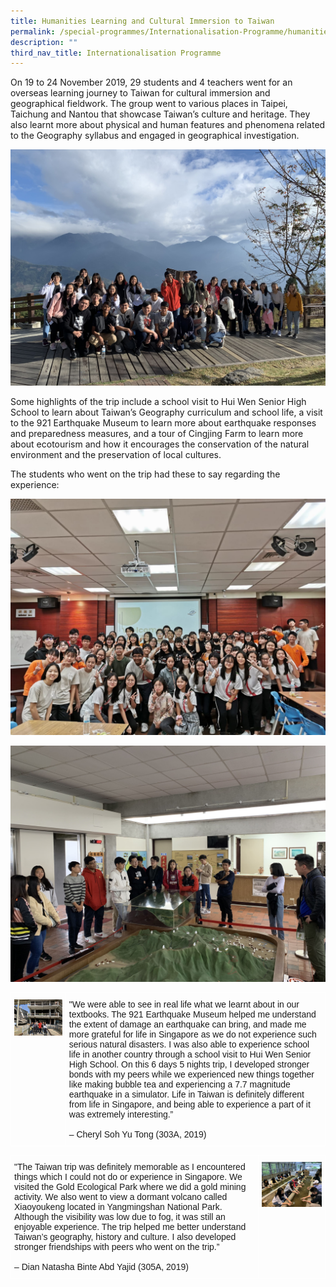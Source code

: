 ```yaml
---
title: Humanities Learning and Cultural Immersion to Taiwan
permalink: /special-programmes/Internationalisation-Programme/humanities-learning-and-cultural-immersion
description: ""
third_nav_title: Internationalisation Programme
---
```

On 19 to 24 November 2019, 29 students and 4 teachers went for an overseas learning journey to Taiwan for cultural immersion and geographical fieldwork. The group went to various places in Taipei, Taichung and Nantou that showcase Taiwan’s culture and heritage. They also learnt more about physical and human features and phenomena related to the Geography syllabus and engaged in geographical investigation. 

  

![](/images/taiwan%201%20-min.jpeg)

  
  

Some highlights of the trip include a school visit to Hui Wen Senior High School to learn about Taiwan’s Geography curriculum and school life, a visit to the 921 Earthquake Museum to learn more about earthquake responses and preparedness measures, and a tour of Cingjing Farm to learn more about ecotourism and how it encourages the conservation of the natural environment and the preservation of local cultures.  

The students who went on the trip had these to say regarding the experience:


![](/images/taiwan%202-min.jpeg)


<table style="border-collapse:collapse;border-spacing:0" class="tg"><thead><tr><td style="border-color:white;border-style:solid;border-width:1px;font-family:Arial, sans-serif;font-size:14px;overflow:hidden;padding:10px 5px;text-align:left;vertical-align:top;word-break:normal"><img src="/images/taiwan%203-min.jpeg" 
     style="width:100%"></td><td style="border-color:white;border-style:solid;border-width:1px;font-family:Arial, sans-serif;font-size:14px;overflow:hidden;padding:10px 5px;text-align:left;vertical-align:top;word-break:normal">"We were able to see in real life what we learnt about in our textbooks. The 921 Earthquake Museum helped me understand the extent of damage an earthquake can bring, and made me more grateful for life in Singapore as we do not experience such serious natural disasters. I was also able to experience school life in another country through a school visit to Hui Wen Senior High School. On this 6 days 5 nights trip, I developed stronger bonds with my peers while we experienced new things together like making bubble tea and experiencing a 7.7 magnitude earthquake in a simulator. Life in Taiwan is definitely different from life in Singapore, and being able to experience a part of it was extremely interesting.”<br><span style="font-weight:400;font-style:normal"><br>– Cheryl Soh Yu Tong (303A, 2019)<br></td>
		 
![](/images/taiwan%204-min.jpeg)

<table style="border-collapse:collapse;border-spacing:0" class="tg"><thead><tr><td style="border-color:white;border-style:solid;border-width:1px;font-family:Arial, sans-serif;font-size:14px;overflow:hidden;padding:10px 5px;text-align:left;vertical-align:top;word-break:normal">"The Taiwan trip was definitely memorable as I encountered things which I could not do or experience in Singapore. We visited the Gold Ecological Park where we did a gold mining activity. We also went to view a dormant volcano called Xiaoyoukeng located in Yangmingshan National Park. Although the visibility was low due to fog, it was still an enjoyable experience. The trip helped me better understand Taiwan’s geography, history and culture. I also developed stronger friendships with peers who went on the trip.” <br><span style="font-weight:400;font-style:normal"><br>– Dian Natasha Binte Abd Yajid (305A, 2019)</td><td style="border-color:white;border-style:solid;border-width:1px;font-family:Arial, sans-serif;font-size:14px;overflow:hidden;padding:10px 5px;text-align:left;vertical-align:top;word-break:normal"><img src="/images/taiwan%205-min.jpeg" 
     style="width:100%"></span><br></td></tr></thead></table>